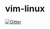 # vim-linux

[![Gitter](https://badges.gitter.im/vim-linux/Lobby.svg)](https://gitter.im/vim-linux/Lobby?utm_source=badge&utm_medium=badge&utm_campaign=pr-badge&utm_content=badge)